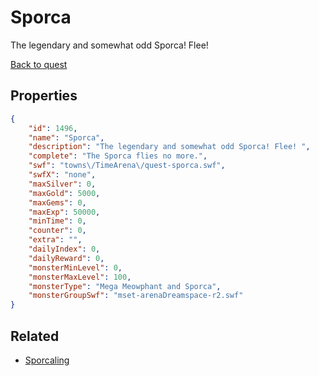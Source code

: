 # Sporca

The legendary and somewhat odd Sporca! Flee! 

[Back to quest](../quests.md)

## Properties

```json
{
    "id": 1496,
    "name": "Sporca",
    "description": "The legendary and somewhat odd Sporca! Flee! ",
    "complete": "The Sporca flies no more.",
    "swf": "towns\/TimeArena\/quest-sporca.swf",
    "swfX": "none",
    "maxSilver": 0,
    "maxGold": 5000,
    "maxGems": 0,
    "maxExp": 50000,
    "minTime": 0,
    "counter": 0,
    "extra": "",
    "dailyIndex": 0,
    "dailyReward": 0,
    "monsterMinLevel": 0,
    "monsterMaxLevel": 100,
    "monsterType": "Mega Meowphant and Sporca",
    "monsterGroupSwf": "mset-arenaDreamspace-r2.swf"
}
```

## Related

- [Sporcaling](../items/17956-sporcaling.md)

